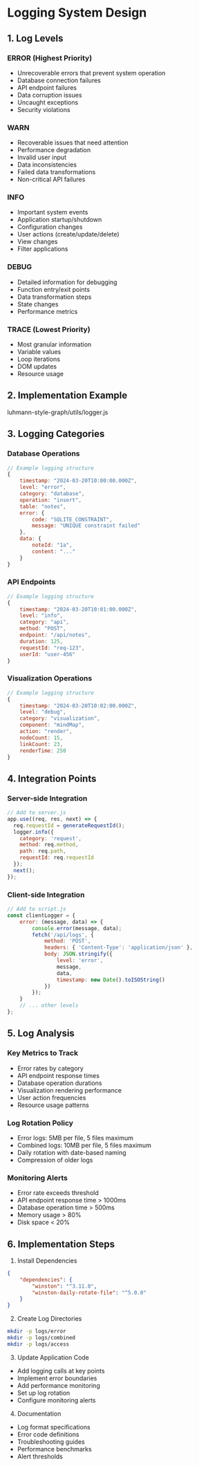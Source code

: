 # Logging System Design

## 1. Log Levels

### ERROR (Highest Priority)
- Unrecoverable errors that prevent system operation
- Database connection failures
- API endpoint failures
- Data corruption issues
- Uncaught exceptions
- Security violations

### WARN
- Recoverable issues that need attention
- Performance degradation
- Invalid user input
- Data inconsistencies
- Failed data transformations
- Non-critical API failures

### INFO
- Important system events
- Application startup/shutdown
- Configuration changes
- User actions (create/update/delete)
- View changes
- Filter applications

### DEBUG
- Detailed information for debugging
- Function entry/exit points
- Data transformation steps
- State changes
- Performance metrics

### TRACE (Lowest Priority)
- Most granular information
- Variable values
- Loop iterations
- DOM updates
- Resource usage

## 2. Implementation Example

luhmann-style-graph/utils/logger.js

## 3. Logging Categories

### Database Operations

```javascript
// Example logging structure
{
    timestamp: "2024-03-20T10:00:00.000Z",
    level: "error",
    category: "database",
    operation: "insert",
    table: "notes",
    error: {
        code: "SQLITE_CONSTRAINT",
        message: "UNIQUE constraint failed"
    },
    data: {
        noteId: "1a",
        content: "..."
    }
}
```

### API Endpoints

```javascript
// Example logging structure
{
    timestamp: "2024-03-20T10:01:00.000Z",
    level: "info",
    category: "api",
    method: "POST",
    endpoint: "/api/notes",
    duration: 125,
    requestId: "req-123",
    userId: "user-456"
}
```

### Visualization Operations

```javascript
// Example logging structure
{
    timestamp: "2024-03-20T10:02:00.000Z",
    level: "debug",
    category: "visualization",
    component: "mindMap",
    action: "render",
    nodeCount: 15,
    linkCount: 23,
    renderTime: 250
}
```

## 4. Integration Points

### Server-side Integration

```javascript
// Add to server.js
app.use((req, res, next) => {
  req.requestId = generateRequestId();
  logger.info({
    category: 'request',
    method: req.method,
    path: req.path,
    requestId: req.requestId
  });
  next();
});
```
### Client-side Integration

```javascript
// Add to script.js
const clientLogger = {
    error: (message, data) => {
        console.error(message, data);
        fetch('/api/logs', {
            method: 'POST',
            headers: { 'Content-Type': 'application/json' },
            body: JSON.stringify({
                level: 'error',
                message,
                data,
                timestamp: new Date().toISOString()
            })
        });
    }
    // ... other levels
};
```

## 5. Log Analysis

### Key Metrics to Track
- Error rates by category
- API endpoint response times
- Database operation durations
- Visualization rendering performance
- User action frequencies
- Resource usage patterns

### Log Rotation Policy
- Error logs: 5MB per file, 5 files maximum
- Combined logs: 10MB per file, 5 files maximum
- Daily rotation with date-based naming
- Compression of older logs

### Monitoring Alerts
- Error rate exceeds threshold
- API endpoint response time > 1000ms
- Database operation time > 500ms
- Memory usage > 80%
- Disk space < 20%

## 6. Implementation Steps

1. Install Dependencies

```json
{
    "dependencies": {
        "winston": "^3.11.0",
        "winston-daily-rotate-file": "^5.0.0"
    }
}
```

2. Create Log Directories

```bash
mkdir -p logs/error
mkdir -p logs/combined
mkdir -p logs/access
```

3. Update Application Code
- Add logging calls at key points
- Implement error boundaries
- Add performance monitoring
- Set up log rotation
- Configure monitoring alerts

4. Documentation
- Log format specifications
- Error code definitions
- Troubleshooting guides
- Performance benchmarks
- Alert thresholds